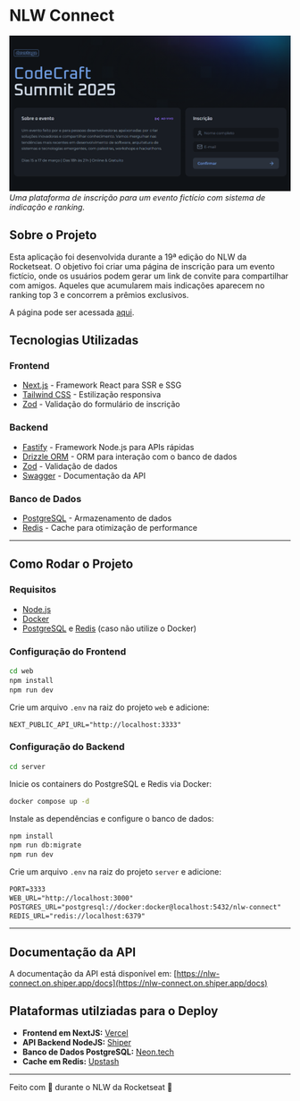 # NLW Connect

[![NLW Connect](page.png)](https://nlw-connect.on.shiper.app/invites/0ed14984-337e-42c5-9660-6310817b0302)  
*Uma plataforma de inscrição para um evento fictício com sistema de indicação e ranking.*

## Sobre o Projeto
Esta aplicação foi desenvolvida durante a 19ª edição do NLW da Rocketseat. O objetivo foi criar uma página de inscrição para um evento fictício, onde os usuários podem gerar um link de convite para compartilhar com amigos. Aqueles que acumularem mais indicações aparecem no ranking top 3 e concorrem a prêmios exclusivos.

A página pode ser acessada [aqui](https://nlw-connect.on.shiper.app/invites/0ed14984-337e-42c5-9660-6310817b0302).

## Tecnologias Utilizadas
### Frontend
- [Next.js](https://nextjs.org/) - Framework React para SSR e SSG
- [Tailwind CSS](https://tailwindcss.com/) - Estilização responsiva
- [Zod](https://zod.dev/) - Validação do formulário de inscrição

### Backend
- [Fastify](https://www.fastify.io/) - Framework Node.js para APIs rápidas
- [Drizzle ORM](https://orm.drizzle.team/) - ORM para interação com o banco de dados
- [Zod](https://zod.dev/) - Validação de dados
- [Swagger](https://swagger.io/) - Documentação da API

### Banco de Dados
- [PostgreSQL](https://www.postgresql.org/) - Armazenamento de dados
- [Redis](https://redis.io/) - Cache para otimização de performance

---

## Como Rodar o Projeto

### Requisitos
- [Node.js](https://nodejs.org/)
- [Docker](https://www.docker.com/)
- [PostgreSQL](https://www.postgresql.org/) e [Redis](https://redis.io/) (caso não utilize o Docker)

### Configuração do Frontend
```sh
cd web
npm install
npm run dev
```
Crie um arquivo `.env` na raiz do projeto `web` e adicione:
```env
NEXT_PUBLIC_API_URL="http://localhost:3333"
```

### Configuração do Backend
```sh
cd server
```
Inicie os containers do PostgreSQL e Redis via Docker:
```sh
docker compose up -d
```
Instale as dependências e configure o banco de dados:
```sh
npm install
npm run db:migrate
npm run dev
```
Crie um arquivo `.env` na raiz do projeto `server` e adicione:
```env
PORT=3333
WEB_URL="http://localhost:3000"
POSTGRES_URL="postgresql://docker:docker@localhost:5432/nlw-connect"
REDIS_URL="redis://localhost:6379"
```

---

## Documentação da API
A documentação da API está disponível em:
[https://nlw-connect.on.shiper.app/docs](https://nlw-connect.on.shiper.app/docs)

## Plataformas utilziadas para o Deploy
- **Frontend em NextJS:** [Vercel](https://vercel.com/)
- **API Backend NodeJS:** [Shiper](https://shiper.app/)
- **Banco de Dados PostgreSQL:** [Neon.tech](https://neon.tech/)
- **Cache em Redis:** [Upstash](https://upstash.com/)

---

Feito com 💜 durante o NLW da Rocketseat 🚀

